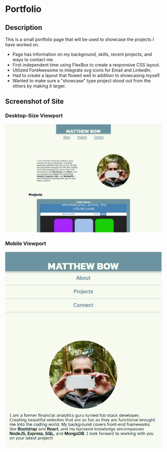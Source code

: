 # Portfolio

## Description

This is a small portfolio page that will be used to showcase the projects I have worked on.

- Page has information on my background, skills, recent projects, and ways to contact me.
- First independent time using FlexBox to create a responsive CSS layout.
- Utilized FontAwesome to integrate svg icons for Email and LinkedIn.
- Had to create a layout that flowed well in addition to showcasing myself.
- Wanted to make sure a "showcase" type project stood out from the others by making it larger.

## Screenshot of Site

### Desktop-Size Viewport

![screenshot of desktop sized site](./assets/images/screenshot.png)

### Mobile Viewport

![screenshot of mobile sized site](./assets/images/screenshotMobile.png)
